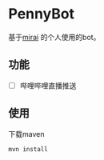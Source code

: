 # PennyBot

基于[mirai](https://github.com/mamoe/mirai) 的个人使用的bot。

## 功能

- [ ] 哔哩哔哩直播推送

## 使用

下载maven

```shell
mvn install
```